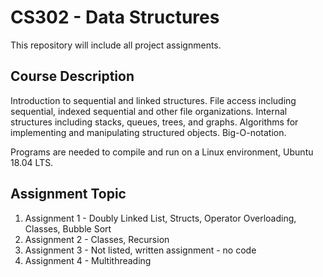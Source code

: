 # CS302 - Data Structures

This repository will include all project assignments.

## Course Description
Introduction to sequential and linked structures. File access including sequential, indexed
sequential and other file organizations. Internal structures including stacks, queues, trees,
and graphs. Algorithms for implementing and manipulating structured objects. Big-O-notation.

Programs are needed to compile and run on a Linux environment, Ubuntu 18.04 LTS.

## Assignment Topic
1. Assignment 1 - Doubly Linked List, Structs, Operator Overloading, Classes, Bubble Sort
2. Assignment 2 - Classes, Recursion
3. Assignment 3 - Not listed, written assignment - no code
4. Assignment 4 - Multithreading
